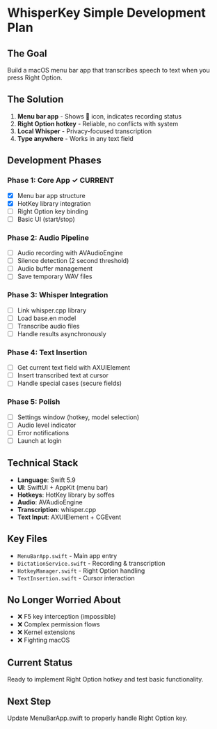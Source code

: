 # WhisperKey Simple Development Plan

## The Goal
Build a macOS menu bar app that transcribes speech to text when you press Right Option.

## The Solution
1. **Menu bar app** - Shows 🎤 icon, indicates recording status
2. **Right Option hotkey** - Reliable, no conflicts with system
3. **Local Whisper** - Privacy-focused transcription
4. **Type anywhere** - Works in any text field

## Development Phases

### Phase 1: Core App ✓ CURRENT
- [x] Menu bar app structure
- [x] HotKey library integration  
- [ ] Right Option key binding
- [ ] Basic UI (start/stop)

### Phase 2: Audio Pipeline
- [ ] Audio recording with AVAudioEngine
- [ ] Silence detection (2 second threshold)
- [ ] Audio buffer management
- [ ] Save temporary WAV files

### Phase 3: Whisper Integration
- [ ] Link whisper.cpp library
- [ ] Load base.en model
- [ ] Transcribe audio files
- [ ] Handle results asynchronously

### Phase 4: Text Insertion
- [ ] Get current text field with AXUIElement
- [ ] Insert transcribed text at cursor
- [ ] Handle special cases (secure fields)

### Phase 5: Polish
- [ ] Settings window (hotkey, model selection)
- [ ] Audio level indicator
- [ ] Error notifications
- [ ] Launch at login

## Technical Stack
- **Language**: Swift 5.9
- **UI**: SwiftUI + AppKit (menu bar)
- **Hotkeys**: HotKey library by soffes
- **Audio**: AVAudioEngine
- **Transcription**: whisper.cpp
- **Text Input**: AXUIElement + CGEvent

## Key Files
- `MenuBarApp.swift` - Main app entry
- `DictationService.swift` - Recording & transcription
- `HotkeyManager.swift` - Right Option handling
- `TextInsertion.swift` - Cursor interaction

## No Longer Worried About
- ❌ F5 key interception (impossible)
- ❌ Complex permission flows
- ❌ Kernel extensions
- ❌ Fighting macOS

## Current Status
Ready to implement Right Option hotkey and test basic functionality.

## Next Step
Update MenuBarApp.swift to properly handle Right Option key.